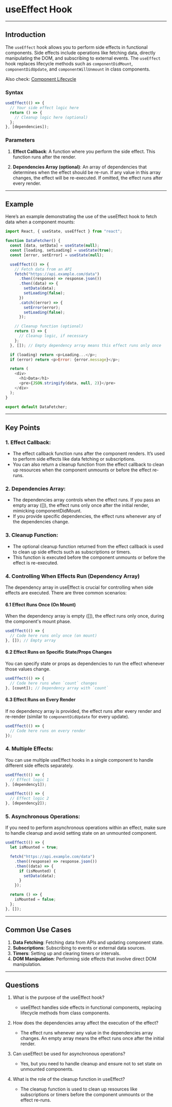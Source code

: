 # useEffect Hook

---

## Introduction

The `useEffect` hook allows you to perform side effects in functional components. Side effects include operations like fetching data, directly manipulating the DOM, and subscribing to external events. The `useEffect` hook replaces lifecycle methods such as `componentDidMount`, `componentDidUpdate`, and `componentWillUnmount` in class components.

Also check: [Component Lifecycle](../../../4.%20Rendering/1.%20Component%20Lifecycle/)

### Syntax

```javascript
useEffect(() => {
  // Your side effect logic here
  return () => {
    // Cleanup logic here (optional)
  };
}, [dependencies]);
```

### Parameters

1. **Effect Callback**: A function where you perform the side effect. This function runs after the render.

2. **Dependencies Array (optional)**: An array of dependencies that determines when the effect should be re-run. If any value in this array changes, the effect will be re-executed. If omitted, the effect runs after every render.

---

## Example

Here’s an example demonstrating the use of the useEffect hook to fetch data when a component mounts:

```javascript
import React, { useState, useEffect } from "react";

function DataFetcher() {
  const [data, setData] = useState(null);
  const [loading, setLoading] = useState(true);
  const [error, setError] = useState(null);

  useEffect(() => {
    // Fetch data from an API
    fetch("https://api.example.com/data")
      .then((response) => response.json())
      .then((data) => {
        setData(data);
        setLoading(false);
      })
      .catch((error) => {
        setError(error);
        setLoading(false);
      });

    // Cleanup function (optional)
    return () => {
      // Cleanup logic, if necessary
    };
  }, []); // Empty dependency array means this effect runs only once

  if (loading) return <p>Loading...</p>;
  if (error) return <p>Error: {error.message}</p>;

  return (
    <div>
      <h1>Data</h1>
      <pre>{JSON.stringify(data, null, 2)}</pre>
    </div>
  );
}

export default DataFetcher;
```

---

## Key Points

### 1. Effect Callback:

- The effect callback function runs after the component renders. It’s used to perform side effects like data fetching or subscriptions.
- You can also return a cleanup function from the effect callback to clean up resources when the component unmounts or before the effect re-runs.

### 2. Dependencies Array:

- The dependencies array controls when the effect runs. If you pass an empty array ([]), the effect runs only once after the initial render, mimicking componentDidMount.
- If you provide specific dependencies, the effect runs whenever any of the dependencies change.

### 3. Cleanup Function:

- The optional cleanup function returned from the effect callback is used to clean up side effects such as subscriptions or timers.
- This function is executed before the component unmounts or before the effect is re-executed.

### 4. Controlling When Effects Run (Dependency Array)

The dependency array in useEffect is crucial for controlling when side effects are executed. There are three common scenarios:

#### 6.1 Effect Runs Once (On Mount)

When the dependency array is empty ([]), the effect runs only once, during the component's mount phase.

```javascript
useEffect(() => {
  // Code here runs only once (on mount)
}, []); // Empty array
```

#### 6.2 Effect Runs on Specific State/Props Changes

You can specify state or props as dependencies to run the effect whenever those values change.

```javascript
useEffect(() => {
  // Code here runs when `count` changes
}, [count]); // Dependency array with `count`
```

#### 6.3 Effect Runs on Every Render

If no dependency array is provided, the effect runs after every render and re-render (similar to `componentDidUpdate` for every update).

```javascript
useEffect(() => {
  // Code here runs on every render
});
```

### 4. Multiple Effects:

You can use multiple useEffect hooks in a single component to handle different side effects separately.

```javascript
useEffect(() => {
  // Effect logic 1
}, [dependency1]);

useEffect(() => {
  // Effect logic 2
}, [dependency2]);
```

### 5. Asynchronous Operations:

If you need to perform asynchronous operations within an effect, make sure to handle cleanup and avoid setting state on an unmounted component.

```javascript
useEffect(() => {
  let isMounted = true;

  fetch("https://api.example.com/data")
    .then((response) => response.json())
    .then((data) => {
      if (isMounted) {
        setData(data);
      }
    });

  return () => {
    isMounted = false;
  };
}, []);
```

---

## Common Use Cases

1. **Data Fetching**: Fetching data from APIs and updating component state.
2. **Subscriptions**: Subscribing to events or external data sources.
3. **Timers**: Setting up and clearing timers or intervals.
4. **DOM Manipulation**: Performing side effects that involve direct DOM manipulation.

---

## Questions

1. What is the purpose of the useEffect hook?

   - useEffect handles side effects in functional components, replacing lifecycle methods from class components.

2. How does the dependencies array affect the execution of the effect?

   - The effect runs whenever any value in the dependencies array changes. An empty array means the effect runs once after the initial render.

3. Can useEffect be used for asynchronous operations?

   - Yes, but you need to handle cleanup and ensure not to set state on unmounted components.

4. What is the role of the cleanup function in useEffect?

   - The cleanup function is used to clean up resources like subscriptions or timers before the component unmounts or the effect re-runs.
